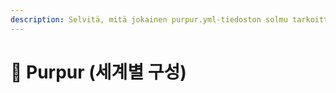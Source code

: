 ```yaml
---
description: Selvitä, mitä jokainen purpur.yml-tiedoston solmu tarkoittaa.
---
```


# 🦑 Purpur (세계별 구성)
